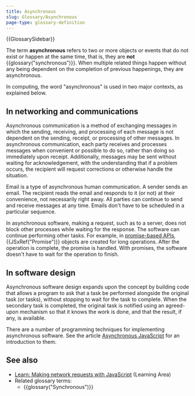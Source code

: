 ```yaml
---
title: Asynchronous
slug: Glossary/Asynchronous
page-type: glossary-definition
---
```


{{GlossarySidebar}}

The term **asynchronous** refers to two or more objects or events that do not exist or happen at the same time, that is, they are **not** {{glossary("synchronous")}}. When multiple related things happen without any being dependent on the completion of previous happenings, they are asynchronous.

In computing, the word "asynchronous" is used in two major contexts, as explained below.

## In networking and communications

Asynchronous communication is a method of exchanging messages in which the sending, receiving, and processing of each message is not dependent on the sending, receipt, or processing of other messages. In asynchronous communication, each party receives and processes messages when convenient or possible to do so, rather than doing so immediately upon receipt. Additionally, messages may be sent without waiting for acknowledgement, with the understanding that if a problem occurs, the recipient will request corrections or otherwise handle the situation.

Email is a type of asynchronous human communication. A sender sends an email. The recipient reads the email and responds to it (or not) at their convenience, not necessarily right away. All parties can continue to send and receive messages at any time. Emails don't have to be scheduled in a particular sequence.

In asynchronous software, making a request, such as to a server, does not block other processes while waiting for the response. The software can continue performing other tasks. For example, in [promise-based APIs](/en-US/docs/Learn/JavaScript/Asynchronous/Implementing_a_promise-based_API), {{JSxRef("Promise")}} objects are created for long operations. After the operation is complete, the promise is handled. With promises, the software doesn't have to wait for the operation to finish.

## In software design

Asynchronous software design expands upon the concept by building code that allows a program to ask that a task be performed alongside the original task (or tasks), without stopping to wait for the task to complete. When the secondary task is completed, the original task is notified using an agreed-upon mechanism so that it knows the work is done, and that the result, if any, is available.

There are a number of programming techniques for implementing asynchronous software. See the article [Asynchronous JavaScript](/en-US/docs/Learn/JavaScript/Asynchronous) for an introduction to them.

## See also

- [Learn: Making network requests with JavaScript](/en-US/docs/Learn_web_development/Core/Scripting/Network_requests) (Learning Area)
- Related glossary terms:
  - {{glossary("Synchronous")}}
